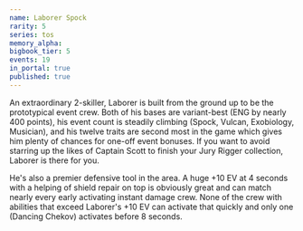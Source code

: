 ```yaml
---
name: Laborer Spock
rarity: 5
series: tos
memory_alpha:
bigbook_tier: 5
events: 19
in_portal: true
published: true
---
```


An extraordinary 2-skiller, Laborer is built from the ground up to be the prototypical event crew. Both of his bases are variant-best (ENG by nearly 400 points), his event count is steadily climbing (Spock, Vulcan, Exobiology, Musician), and his twelve traits are second most in the game which gives him plenty of chances for one-off event bonuses. If you want to avoid starring up the likes of Captain Scott to finish your Jury Rigger collection, Laborer is there for you.

He's also a premier defensive tool in the area. A huge +10 EV at 4 seconds with a helping of shield repair on top is obviously great and can match nearly every early activating instant damage crew. None of the crew with abilities that exceed Laborer's +10 EV can activate that quickly and only one (Dancing Chekov) activates before 8 seconds.

